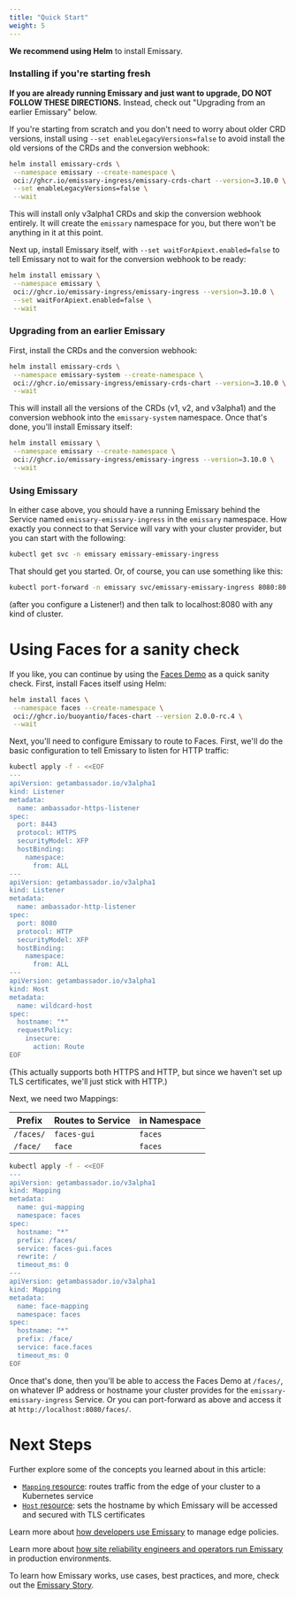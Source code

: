 ```yaml
---
title: "Quick Start"
weight: 5
---
```


**We recommend using Helm** to install Emissary.

### Installing if you're starting fresh

**If you are already running Emissary and just want to upgrade, DO NOT FOLLOW
THESE DIRECTIONS.** Instead, check out "Upgrading from an earlier Emissary"
below.

If you're starting from scratch and you don't need to worry about older CRD
versions, install using `--set enableLegacyVersions=false` to avoid install
the old versions of the CRDs and the conversion webhook:

```bash
helm install emissary-crds \
 --namespace emissary --create-namespace \
 oci://ghcr.io/emissary-ingress/emissary-crds-chart --version=3.10.0 \
 --set enableLegacyVersions=false \
 --wait
```

This will install only v3alpha1 CRDs and skip the conversion webhook entirely.
It will create the `emissary` namespace for you, but there won't be anything
in it at this point.

Next up, install Emissary itself, with `--set waitForApiext.enabled=false` to
tell Emissary not to wait for the conversion webhook to be ready:

```bash
helm install emissary \
 --namespace emissary \
 oci://ghcr.io/emissary-ingress/emissary-ingress --version=3.10.0 \
 --set waitForApiext.enabled=false \
 --wait
```

### Upgrading from an earlier Emissary

First, install the CRDs and the conversion webhook:

```bash
helm install emissary-crds \
 --namespace emissary-system --create-namespace \
 oci://ghcr.io/emissary-ingress/emissary-crds-chart --version=3.10.0 \
 --wait
```

This will install all the versions of the CRDs (v1, v2, and v3alpha1) and the
conversion webhook into the `emissary-system` namespace. Once that's done, you'll install Emissary itself:

```bash
helm install emissary \
 --namespace emissary --create-namespace \
 oci://ghcr.io/emissary-ingress/emissary-ingress --version=3.10.0 \
 --wait
```

### Using Emissary

In either case above, you should have a running Emissary behind the Service
named `emissary-emissary-ingress` in the `emissary` namespace. How exactly you
connect to that Service will vary with your cluster provider, but you can
start with the following:

```bash
kubectl get svc -n emissary emissary-emissary-ingress
```

That should get you started. Or, of course, you can use something like this:

```bash
kubectl port-forward -n emissary svc/emissary-emissary-ingress 8080:80
```

(after you configure a Listener!) and then talk to localhost:8080 with any
kind of cluster.

# Using Faces for a sanity check

[Faces Demo]: https://github.com/buoyantio/faces-demo

If you like, you can continue by using the [Faces Demo] as a quick sanity
check. First, install Faces itself using Helm:

```bash
helm install faces \
 --namespace faces --create-namespace \
 oci://ghcr.io/buoyantio/faces-chart --version 2.0.0-rc.4 \
 --wait
```

Next, you'll need to configure Emissary to route to Faces. First, we'll do the
basic configuration to tell Emissary to listen for HTTP traffic:

```bash
kubectl apply -f - <<EOF
---
apiVersion: getambassador.io/v3alpha1
kind: Listener
metadata:
  name: ambassador-https-listener
spec:
  port: 8443
  protocol: HTTPS
  securityModel: XFP
  hostBinding:
    namespace:
      from: ALL
---
apiVersion: getambassador.io/v3alpha1
kind: Listener
metadata:
  name: ambassador-http-listener
spec:
  port: 8080
  protocol: HTTP
  securityModel: XFP
  hostBinding:
    namespace:
      from: ALL
---
apiVersion: getambassador.io/v3alpha1
kind: Host
metadata:
  name: wildcard-host
spec:
  hostname: "*"
  requestPolicy:
    insecure:
      action: Route
EOF
```

(This actually supports both HTTPS and HTTP, but since we haven't set up TLS
certificates, we'll just stick with HTTP.)

Next, we need two Mappings:

| Prefix    | Routes to Service | in Namespace |
| --------- | ----------------- | ------------ |
| `/faces/` | `faces-gui`       | `faces`      |
| `/face/`  | `face`            | `faces`      |

```bash
kubectl apply -f - <<EOF
---
apiVersion: getambassador.io/v3alpha1
kind: Mapping
metadata:
  name: gui-mapping
  namespace: faces
spec:
  hostname: "*"
  prefix: /faces/
  service: faces-gui.faces
  rewrite: /
  timeout_ms: 0
---
apiVersion: getambassador.io/v3alpha1
kind: Mapping
metadata:
  name: face-mapping
  namespace: faces
spec:
  hostname: "*"
  prefix: /face/
  service: face.faces
  timeout_ms: 0
EOF
```

Once that's done, then you'll be able to access the Faces Demo at `/faces/`,
on whatever IP address or hostname your cluster provides for the
`emissary-emissary-ingress` Service. Or you can port-forward as above and
access it at `http://localhost:8080/faces/`.

# Next Steps

Further explore some of the concepts you learned about in this article:
* [`Mapping` resource](../../topics/using/intro-mappings/): routes traffic from the edge of your cluster to a Kubernetes service
* [`Host` resource](../../topics/running/host-crd/): sets the hostname by which Emissary will be accessed and secured with TLS certificates

Learn more about [how developers use Emissary](../../topics/using/) to manage
edge policies.

Learn more about [how site reliability engineers and operators run Emissary](../../topics/running/)
in production environments.

To learn how Emissary works, use cases, best practices, and more, check out the [Emissary Story](../../about/why-ambassador).
